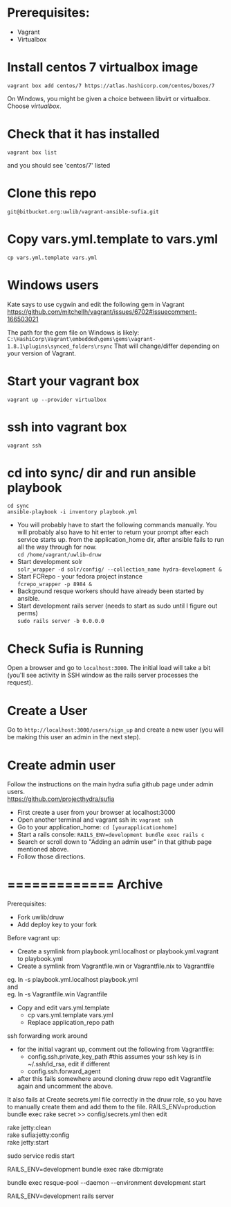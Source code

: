 # Prerequisites:
 - Vagrant
 - Virtualbox

# Install centos 7 virtualbox image
`vagrant box add centos/7 https://atlas.hashicorp.com/centos/boxes/7`

On Windows, you might be given a choice between libvirt or virtualbox. Choose *virtualbox*.

# Check that it has installed
`vagrant box list`

and you should see 'centos/7' listed

# Clone this repo
`git@bitbucket.org:uwlib/vagrant-ansible-sufia.git`

# Copy vars.yml.template to vars.yml
`cp vars.yml.template vars.yml`

# Windows users
Kate says to use cygwin and edit the following gem in Vagrant   
https://github.com/mitchellh/vagrant/issues/6702#issuecomment-166503021

The path for the gem file on Windows is likely:
```C:\HashiCorp\Vagrant\embedded\gems\gems\vagrant-1.8.1\plugins\synced_folders\rsync```
That will change/differ depending on your version of Vagrant.

# Start your vagrant box
`vagrant up --provider virtualbox`

# ssh into vagrant box
`vagrant ssh`

# cd into sync/ dir and run ansible playbook
`cd sync`   
`ansible-playbook -i inventory playbook.yml`

* You will probably have to start the following commands manually. You will probably also have to hit enter to return your prompt after each service starts up. 
 from the application_home dir, after ansible fails to run all the way through for now.   
`cd /home/vagrant/uwlib-druw`   
* Start development solr   
`solr_wrapper -d solr/config/ --collection_name hydra-development &`   
* Start FCRepo - your fedora project instance   
`fcrepo_wrapper -p 8984 &`   
* Background resque workers should have already been started by ansible.   
* Start development rails server (needs to start as sudo until I figure out perms)   
`sudo rails server -b 0.0.0.0`

# Check Sufia is Running
Open a browser and go to `localhost:3000`. The initial load will take a bit (you'll see activity in SSH window as the rails server processes the request).

# Create a User
Go to `http://localhost:3000/users/sign_up` and create a new user (you will be making this user an admin in the next step).

# Create admin user
Follow the instructions on the main hydra sufia github page under admin users.   
https://github.com/projecthydra/sufia

 - First create a user from your browser at localhost:3000
 - Open another terminal and vagrant ssh in: `vagrant ssh `
 - Go to your application_home: `cd [yourapplicationhome]`
 - Start a rails console: `RAILS_ENV=development bundle exec rails c`
 - Search or scroll down to "Adding an admin user" in that github page mentioned above.
 - Follow those directions.

=============
Archive
==========
Prerequisites:
  - Fork uwlib/druw
  - Add deploy key to your fork

Before vagrant up:  
  - Create a symlink from playbook.yml.localhost or playbook.yml.vagrant to playbook.yml
  - Create a symlink from Vagrantfile.win or Vagrantfile.nix to Vagrantfile

eg. ln -s playbook.yml.localhost playbook.yml  
and  
eg. ln -s Vagrantfile.win Vagrantfile

  - Copy and edit vars.yml.template  
    - cp vars.yml.template vars.yml
    - Replace application_repo path

ssh forwarding work around  
  - for the initial vagrant up, comment out the following from Vagrantfile:  
    - config.ssh.private_key_path #this assumes your ssh key is in ~/.ssh/id_rsa, edit if different
    - config.ssh.forward_agent
  - after this fails somewhere around cloning druw repo edit Vagrantfile again and uncomment the above.

It also fails at Create secrets.yml file correctly in the druw role, so you have to manually create them and add them to the file.
RAILS_ENV=production bundle exec rake secret >> config/secrets.yml
then edit 

rake jetty:clean  
rake sufia:jetty:config  
rake jetty:start  

sudo service redis start  

RAILS_ENV=development bundle exec rake db:migrate  

bundle exec resque-pool --daemon --environment development start  

RAILS_ENV=development rails server